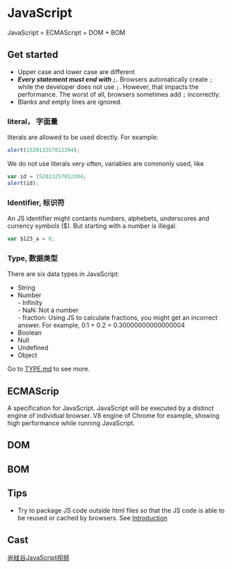 # JavaScript

JavaScript = ECMAScript + DOM + BOM     

## Get started
- Upper case and lower case are different
- ***Every statement must end with ```;```.*** Browsers automatically create ```;``` while the developer does not use ```;```. However, that impacts the performance. The worst of all, browsers sometimes add ```;``` incorrectly.
- Blanks and empty lines are ignored. 

### literal， 字面量
literals are allowed to be used directly. For example:      
```JavaScript
alert(152013257012304);
```
We do not use literals very often, variables are commonly used, like        
```JavaScript
var id = 152013257012304;
alert(id);
```

### Identifier, 标识符      
An JS identifier might contants numbers, alphebets, underscores and currency symbols ($). But starting with a number is illegal.        
```JavaScript
var $123_a = 0;
```

### Type, 数据类型      
There are six data types in JavaScript:     
- String        
- Number        
        - Infinity       
        - NaN: Not a number       
        - fraction: Using JS to calculate fractions, you might get an incorrect answer. For example, 0.1 + 0.2 = 0.30000000000000004     
- Boolean       
- Null      
- Undefined     
- Object        

Go to [TYPE.md] to see more.

## ECMAScrip
A specification for JavaScript. JavaScript will be executed by a distinct engine of individual browser. V8 engine of Chrome for example, showing high performance while running JavaScript.     


## DOM


## BOM


## Tips
- Try to package JS code outside html files so that the JS code is able to be reused or cached by browsers. See [Introduction]

## Cast
[尚硅谷JavaScript视频]


[尚硅谷JavaScript视频]:<https://www.bilibili.com/video/av21589800/?p=1&spm_id_from=333.788.multi_page.1>

[HelloWorld]:<https://github.com/Catherine22/Front-end-warm-up/tree/master/JavaScript/HelloWorld.html>

[Introduction]:<https://github.com/Catherine22/Front-end-warm-up/tree/master/JavaScript/Introduction.html>

[TYPE.md]:<https://github.com/Catherine22/Front-end-warm-up/tree/master/JavaScript/TYPE.md>